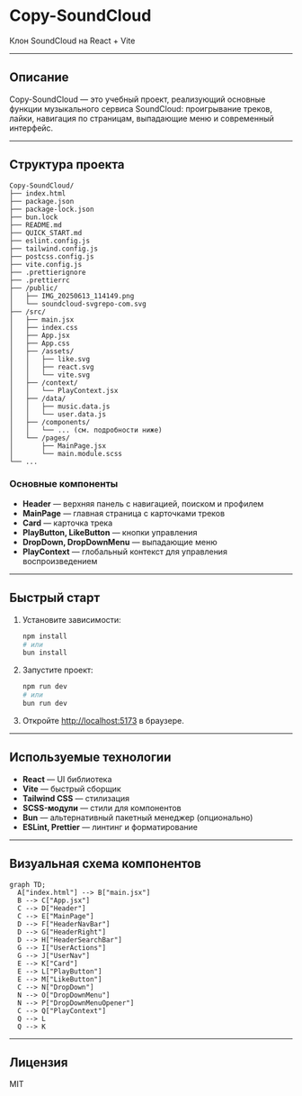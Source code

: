 
# Copy-SoundCloud

Клон SoundCloud на React + Vite

---

## Описание

Copy-SoundCloud — это учебный проект, реализующий основные функции музыкального сервиса SoundCloud: проигрывание треков, лайки, навигация по страницам, выпадающие меню и современный интерфейс.

---

## Структура проекта

```
Copy-SoundCloud/
├── index.html
├── package.json
├── package-lock.json
├── bun.lock
├── README.md
├── QUICK_START.md
├── eslint.config.js
├── tailwind.config.js
├── postcss.config.js
├── vite.config.js
├── .prettierignore
├── .prettierrc
├── /public/
│   ├── IMG_20250613_114149.png
│   └── soundcloud-svgrepo-com.svg
├── /src/
│   ├── main.jsx
│   ├── index.css
│   ├── App.jsx
│   ├── App.css
│   ├── /assets/
│   │   ├── like.svg
│   │   ├── react.svg
│   │   └── vite.svg
│   ├── /context/
│   │   └── PlayContext.jsx
│   ├── /data/
│   │   ├── music.data.js
│   │   └── user.data.js
│   ├── /components/
│   │   └── ... (см. подробности ниже)
│   └── /pages/
│       ├── MainPage.jsx
│       └── main.module.scss
└── ...
```

### Основные компоненты
- **Header** — верхняя панель с навигацией, поиском и профилем
- **MainPage** — главная страница с карточками треков
- **Card** — карточка трека
- **PlayButton, LikeButton** — кнопки управления
- **DropDown, DropDownMenu** — выпадающие меню
- **PlayContext** — глобальный контекст для управления воспроизведением

---

## Быстрый старт

1. Установите зависимости:
   ```sh
   npm install
   # или
   bun install
   ```
2. Запустите проект:
   ```sh
   npm run dev
   # или
   bun run dev
   ```
3. Откройте [http://localhost:5173](http://localhost:5173) в браузере.

---

## Используемые технологии

- **React** — UI библиотека
- **Vite** — быстрый сборщик
- **Tailwind CSS** — стилизация
- **SCSS-модули** — стили для компонентов
- **Bun** — альтернативный пакетный менеджер (опционально)
- **ESLint, Prettier** — линтинг и форматирование

---

## Визуальная схема компонентов

```mermaid
graph TD;
  A["index.html"] --> B["main.jsx"]
  B --> C["App.jsx"]
  C --> D["Header"]
  C --> E["MainPage"]
  D --> F["HeaderNavBar"]
  D --> G["HeaderRight"]
  D --> H["HeaderSearchBar"]
  G --> I["UserActions"]
  G --> J["UserNav"]
  E --> K["Card"]
  E --> L["PlayButton"]
  E --> M["LikeButton"]
  C --> N["DropDown"]
  N --> O["DropDownMenu"]
  N --> P["DropDownMenuOpener"]
  C --> Q["PlayContext"]
  Q --> L
  Q --> K
```

---

## Лицензия

MIT
